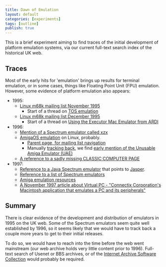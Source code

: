 ```yaml
---
title: Dawn of Emulation
layout: default
categories: [experiments]
tags: [outline]
publish: true
---
```


This is a brief experiment aiming to find traces of the initial development of platform emulation systems, via our current full-text search index of the historical UK web.

## Traces ##

Most of the early hits for 'emulation' brings up results for terminal emulation, or in some cases, things like Floating Point Unit (FPU) emulation. However, some evidence of platform emulation also appears:

* 1995:
    * [Linux m68k mailing list November 1995](http://web.archive.org/web/19961115080005/http://aire.ncl.ac.uk/Atari/Mailing-Lists/Linux-m68k-phil-List.199511/Index.html)
        * Start of a thread on [TOS emulation](http://web.archive.org/web/19961207051052/http://aire.ncl.ac.uk/Atari/Mailing-Lists/Linux-m68k-phil-List.199511/Pine.SCO.3.91.951116175927.7045C-100000@corona.omicron.se.text)
    * [Linux m68k mailing list December 1995](http://web.archive.org/web/19961115075940/http://aire.ncl.ac.uk/Atari/Mailing-Lists/Linux-m68k-phil-List.199512/Index.html)
        * Start of a thread on [Using the Executor Mac Emulator from ARDI](http://web.archive.org/web/19961207022933/http://aire.ncl.ac.uk/Atari/Mailing-Lists/Linux-m68k-phil-List.199512/m0tQMPM-00024kC@border.ocunix.on.ca.text)
* 1996:
    * [Mention of a Spectrum emulator called xzx](http://web.archive.org/web/19961206054641/http://aire.ncl.ac.uk:80/Atari/Mailing-Lists/Linux-m68k-phil-List.199607/31ED7278.44B8@hidro1.ist.utl.pt.text)
    * [AmigaOS emulation](http://web.archive.org/web/19961205232744/http://aire.ncl.ac.uk:80/Atari/Mailing-Lists/Linux-m68k-phil-List.199610/925.6877T790T2528@skylink.it.text) on Linux, probably.
        * [Parent page, for mailing list navigation](http://web.archive.org/web/19961115075527/http://aire.ncl.ac.uk:80/Atari/Mailing-Lists/Linux-m68k-phil-List.199610/Index.html)
        * Manually [tracking back](http://web.archive.org/web/19961115075916/http://aire.ncl.ac.uk/Atari/Mailing-Lists/Linux-m68k-phil-List.199601/Index.html), we find [early mention of the Unusable Amiga Emulator (UAE)](http://web.archive.org/web/19961207003444/http://aire.ncl.ac.uk/Atari/Mailing-Lists/Linux-m68k-phil-List.199601/Pine.SOL.3.91.960129083440.7606A-100000@g220-3.text)
    * [A reference to a sadly missing CLASSIC COMPUTER PAGE](http://web.archive.org/web/19961229050917/http://www.zenn.demon.co.uk:80/)
* 1997:
    * [Reference to a Java Spectrum emulator](http://web.archive.org/web/19970412175540/http://www.wildcard.demon.co.uk:80/dev/java.html) that points to [Jasper](http://web.archive.org/web/19980210232053/http://www.spectrum.lovely.net/).
    * [Reference to a list of Spectrum emulators](http://web.archive.org/web/19970122191442/http://vlsi2.elsy.cf.ac.uk:80/bright/bookmark.html)
    * [Amiga emulation resources](http://web.archive.org/web/19970412022342/http://www.weirdscience.co.uk:80/amiga/miscemu.htm)
    * [A November 1997 article about Virtual PC - "Connectix Corporation's Macintosh application that emulates a PC and its peripherals"](http://web.archive.org/web/19981202030157/http://www.byte.com/art/9711/sec4/art4.htm)

## Summary ##

There is clear evidence of the development and distribution of emulators in 1995 on the UK web. Some of the Spectrum emulators seem quite well established by 1996, so it seems likely that we would have to track back a couple more years to get to their initial releases.

To do so, we would have to reach into the time before the web went mainstream (our web archive holds very little content prior to 1996). Full-text search of Usenet or BBS archives, or of the [Internet Archive Software Collection](https://archive.org/details/software) would probably be required.